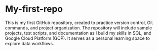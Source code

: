 # My-first-repo
This is my first GitHub repository, created to practice version control, Git commands, and project organization. The repository will include sample projects, test scripts, and documentation as I build my skills in SQL, and Google Cloud Platform (GCP). It serves as a personal learning space to explore data workflows.
